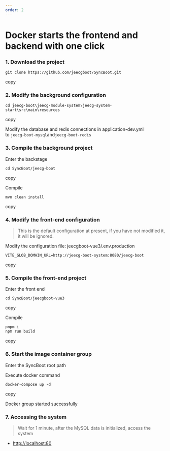 ```yaml
---
order: 2
---
```


# Docker starts the frontend and backend with one click

### 1\. Download the project

```
git clone https://github.com/jeecgboot/SyncBoot.git
```

copy

### 2\. Modify the background configuration

```
cd jeecg-boot\jeecg-module-system\jeecg-system-start\src\main\resources
```

copy

Modify the database and redis connections in application-dev.yml  
to `jeecg-boot-mysql`and`jeecg-boot-redis`

### 3\. Compile the background project

Enter the backstage

```
cd SyncBoot/jeecg-boot
```

copy

Compile

```
mvn clean install
```

copy

### 4\. Modify the front-end configuration

> This is the default configuration at present, if you have not modified it, it will be ignored.

Modify the configuration file: jeecgboot-vue3/.env.production

```
VITE_GLOB_DOMAIN_URL=http://jeecg-boot-system:8080/jeecg-boot
```

copy

### 5\. Compile the front-end project

Enter the front end

```
cd SyncBoot/jeecgboot-vue3
```

copy

Compile

```
pnpm i
npm run build
```

copy

### 6\. Start the image container group

Enter the SyncBoot root path

Execute docker command

```
docker-compose up -d
```

copy

Docker group started successfully

### 7\. Accessing the system

> Wait for 1 minute, after the MySQL data is initialized, access the system

- [http://localhost:80](http://localhost:80)
